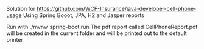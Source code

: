 Solution for https://github.com/WCF-Insurance/java-developer-cell-phone-usage
Using Spring Booot, JPA, H2 and Jasper reports

Run with ./mvnw spring-boot:run
The pdf report called CellPhoneReport.pdf will be created in the current folder and will be printed out to the default printer
 